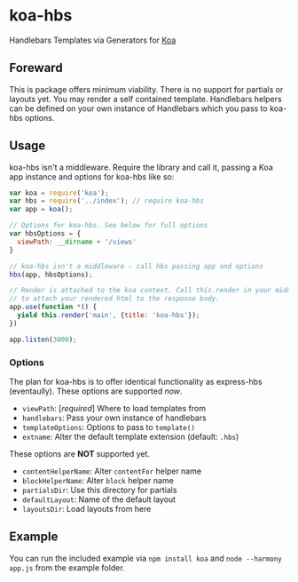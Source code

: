 koa-hbs
=======

Handlebars Templates via Generators for [Koa](https://github.com/koajs/koa/)

## Foreward
This is package offers minimum viability. There is no support for partials or layouts yet. You may render a self contained template. Handlebars helpers can be defined on your own instance of Handlebars which you pass to koa-hbs options.

## Usage
koa-hbs isn't a middleware. Require the library and call it, passing a Koa app instance and options for koa-hbs like so:

```javascript
var koa = require('koa');
var hbs = require('../index'); // require koa-hbs
var app = koa();

// Options for koa-hbs. See below for full options
var hbsOptions = {
  viewPath: __dirname + '/views'
}

// koa-hbs isn't a middleware - call hbs passing app and options
hbs(app, hbsOptions);

// Render is attached to the koa context. Call this.render in your middleware
// to attach your rendered html to the response body.
app.use(function *() {
  yield this.render('main', {title: 'koa-hbs'});
})

app.listen(3000);

```

### Options
The plan for koa-hbs is to offer identical functionality as express-hbs (eventaully). These options are supported _now_.

- `viewPath`: [_required_] Where to load templates from
- `handlebars`: Pass your own instance of handlebars
- `templateOptions`: Options to pass to `template()`
- `extname`: Alter the default template extension (default: `.hbs`)

These options are **NOT** supported yet.

- `contentHelperName`: Alter `contentFor` helper name
- `blockHelperName`: Alter `block` helper name
- `partialsDir`: Use this directory for partials
- `defaultLayout`: Name of the default layout
- `layoutsDir`: Load layouts from here

## Example
You can run the included example via `npm install koa` and `node --harmony app.js` from the example folder.

